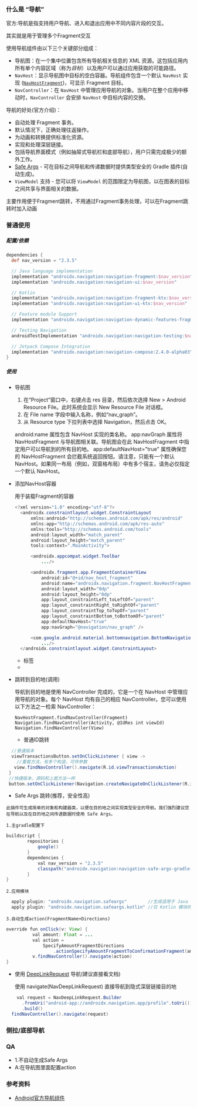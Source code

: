 ###	 什么是 “导航”

官方:导航是指支持用户导航、进入和退出应用中不同内容片段的交互。

其实就是用于管理多个Fragment交互

使用导航组件由以下三个关键部分组成：

- 导航图：在一个集中位置包含所有导航相关信息的 XML 资源。这包括应用内所有单个内容区域（称为*目标*）以及用户可以通过应用获取的可能路径。
- `NavHost`：显示导航图中目标的空白容器。导航组件包含一个默认 `NavHost` 实现 ([`NavHostFragment`](https://developer.android.google.cn/reference/androidx/navigation/fragment/NavHostFragment))，可显示 Fragment 目标。
- `NavController`：在 `NavHost` 中管理应用导航的对象。当用户在整个应用中移动时，`NavController` 会安排 `NavHost` 中目标内容的交换。

导航的好处(官方介绍)：

- 自动处理 Fragment 事务。
- 默认情况下，正确处理往返操作。
- 为动画和转换提供标准化资源。
- 实现和处理深层链接。
- 包括导航界面模式（例如抽屉式导航栏和底部导航），用户只需完成极少的额外工作。
- [Safe Args](https://developer.android.google.cn/guide/navigation/navigation-pass-data#Safe-args) - 可在目标之间导航和传递数据时提供类型安全的 Gradle 插件(自动生成)。
- `ViewModel` 支持 - 您可以将 `ViewModel` 的范围限定为导航图，以在图表的目标之间共享与界面相关的数据。

主要作用便于Fragment跳转，不用通过Fragment事务处理，可以在Fragment跳转时加入动画



###	普通使用

#####	配置/依赖

```groovy
dependencies {
  def nav_version = "2.3.5"

  // Java language implementation
  implementation "androidx.navigation:navigation-fragment:$nav_version"
  implementation "androidx.navigation:navigation-ui:$nav_version"

  // Kotlin
  implementation "androidx.navigation:navigation-fragment-ktx:$nav_version"
  implementation "androidx.navigation:navigation-ui-ktx:$nav_version"

  // Feature module Support
  implementation "androidx.navigation:navigation-dynamic-features-fragment:$nav_version"

  // Testing Navigation
  androidTestImplementation "androidx.navigation:navigation-testing:$nav_version"

  // Jetpack Compose Integration
  implementation "androidx.navigation:navigation-compose:2.4.0-alpha03"
}
```

#####	使用

- 导航图

  1. 在“Project”窗口中，右键点击 res 目录，然后依次选择 New > Android Resource File。此时系统会显示 New Resource File 对话框。
  2. 在 File name 字段中输入名称，例如“nav_graph”。
  3. 从 Resource type 下拉列表中选择 Navigation，然后点击 OK。

    android:name 属性包含 NavHost 实现的类名称。
    app:navGraph 属性将 NavHostFragment 与导航图相关联。导航图会在此 NavHostFragment 中指定用户可以导航到的所有目的地。
    app:defaultNavHost="true" 属性确保您的 NavHostFragment 会拦截系统返回按钮。请注意，只能有一个默认 NavHost。如果同一布局（例如，双窗格布局）中有多个宿主，请务必仅指定一个默认 NavHost。

- 添加NavHost容器

    用于装载Fragment的容器
    ```java
    <?xml version="1.0" encoding="utf-8"?>
      <androidx.constraintlayout.widget.ConstraintLayout
          xmlns:android="http://schemas.android.com/apk/res/android"
          xmlns:app="http://schemas.android.com/apk/res-auto"
          xmlns:tools="http://schemas.android.com/tools"
          android:layout_width="match_parent"
          android:layout_height="match_parent"
          tools:context=".MainActivity">

          <androidx.appcompat.widget.Toolbar
              .../>

          <androidx.fragment.app.FragmentContainerView
              android:id="@+id/nav_host_fragment"
              android:name="androidx.navigation.fragment.NavHostFragment"
              android:layout_width="0dp"
              android:layout_height="0dp"
              app:layout_constraintLeft_toLeftOf="parent"
              app:layout_constraintRight_toRightOf="parent"
              app:layout_constraintTop_toTopOf="parent"
              app:layout_constraintBottom_toBottomOf="parent"
              app:defaultNavHost="true"
              app:navGraph="@navigation/nav_graph" />

          <com.google.android.material.bottomnavigation.BottomNavigationView
              .../>
      </androidx.constraintlayout.widget.ConstraintLayout>
    ```
  - <FragmentContainerView>标签
  -
- 跳转到目的地(调用)

  导航到目的地是使用 NavController 完成的，它是一个在 NavHost 中管理应用导航的对象。每个 NavHost 均有自己的相应 NavController。您可以使用以下方法之一检索 NavController：

      NavHostFragment.findNavController(Fragment)
      Navigation.findNavController(Activity, @IdRes int viewId)
      Navigation.findNavController(View)

  - 普通ID跳转
```Java
  //普通版本
  viewTransactionsButton.setOnClickListener { view ->
    //重载方法，有多个构造，可传参数
   view.findNavController().navigate(R.id.viewTransactionsAction)
 }
 //快捷版本，源码和上面方法一样
 button.setOnClickListener(Navigation.createNavigateOnClickListener(R.id.next_fragment, null))
```
  -  Safe Args 跳转(推荐，安全性高)

    此插件可生成简单的对象和构建器类，以便在目的地之间实现类型安全的导航。我们强烈建议您在导航以及在目的地之间传递数据时使用 Safe Args。

    1.主gradle配置下
```Java
buildscript {
        repositories {
            google()
        }
        dependencies {
            val nav_version = "2.3.5"
            classpath("androidx.navigation:navigation-safe-args-gradle-plugin:$nav_version")
        }
}
```

    2.应用模块
```Java
  apply plugin: "androidx.navigation.safeargs"        //生成适用于 Java 模块或 Java 和 Kotlin 混合模块的 Java 语言代码
  apply plugin: "androidx.navigation.safeargs.kotlin" //仅 Kotlin 模块的 Kotlin 语言代码
```
    3.自动生成action(FragmentName+Directions)
```Java
override fun onClick(v: View) {
          val amount: Float = ...
          val action =
              SpecifyAmountFragmentDirections
                  .actionSpecifyAmountFragmentToConfirmationFragment(amount)
          v.findNavController().navigate(action)
}
```
  - 使用 [DeepLinkRequest](https://developer.android.google.cn/guide/navigation/navigation-deep-link#implicit) 导航(建议直接看文档)

    使用 navigate(NavDeepLinkRequest) 直接导航到隐式深层链接目的地
```Java
    val request = NavDeepLinkRequest.Builder
      .fromUri("android-app://androidx.navigation.app/profile".toUri())
      .build()
  findNavController().navigate(request)
```

### 侧拉/底部导航
### QA
- 1.不自动生成Safe Args
- A:在导航图里面配置action
### 参考资料
- [Android官方导航组件](https://developer.android.google.cn/guide/navigation)
